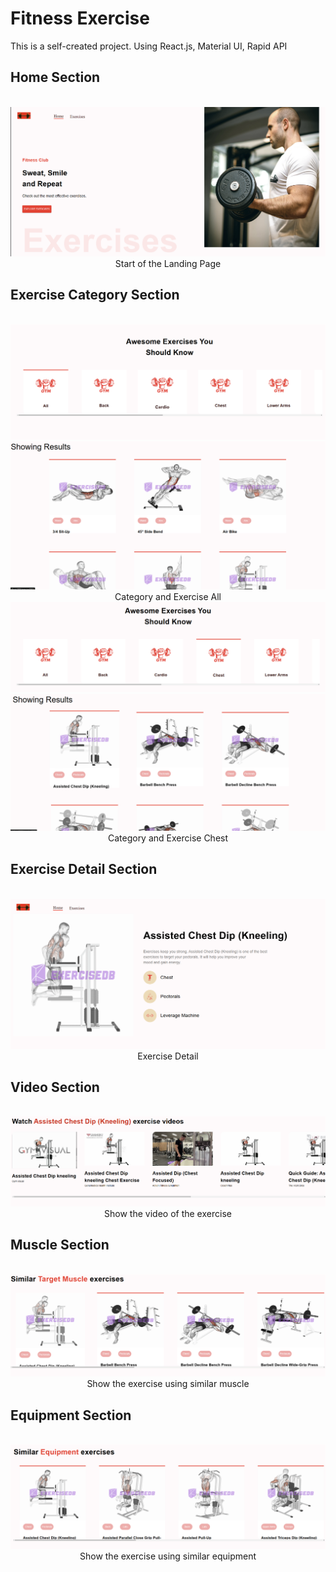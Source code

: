 # Fitness Exercise

This is a self-created project. Using React.js, Material UI, Rapid API

## Home Section
<div align="center">
  <br />
      <img src="https://github.com/LeonKings/fitness-health/blob/master/src/assets/read/home.png" alt="Project Banner">
  <br />
  Start of the Landing Page
</div>

## Exercise Category Section
<div align="center">
  <br />
      <img src="https://github.com/LeonKings/fitness-health/blob/master/src/assets/read/type1.png" alt="Project Banner">
  <br />
  <img src="https://github.com/LeonKings/fitness-health/blob/master/src/assets/read/exe1.png" alt="Project Banner">
  <br />
  Category and Exercise All
   <br />
      <img src="https://github.com/LeonKings/fitness-health/blob/master/src/assets/read/type2.png" alt="Project Banner">
  <br />
  <img src="https://github.com/LeonKings/fitness-health/blob/master/src/assets/read/exer2.png" alt="Project Banner">
  <br />
  Category and Exercise Chest
</div>

## Exercise Detail Section
<div align="center">
  <br />
      <img src="https://github.com/LeonKings/fitness-health/blob/master/src/assets/read/exercise.png" alt="Project Banner">
  <br />
  Exercise Detail
</div>

## Video Section
<div align="center">
  <br />
      <img src="https://github.com/LeonKings/fitness-health/blob/master/src/assets/read/vid.png" alt="Project Banner">
  <br />
  Show the video of the exercise
</div>

## Muscle Section
<div align="center">
  <br />
      <img src="https://github.com/LeonKings/fitness-health/blob/master/src/assets/read/mus.png" alt="Project Banner">
  <br />
  Show the exercise using similar muscle
</div>

## Equipment Section
<div align="center">
  <br />
      <img src="https://github.com/LeonKings/fitness-health/blob/master/src/assets/read/equip.png" alt="Project Banner">
  <br />
  Show the exercise using similar equipment
</div>

